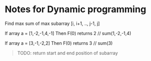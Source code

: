 Notes for Dynamic programming
==

Find max sum of max subarray [i, i+1, .., j-1, j]   

If array a = [1,-2,-1,4,-1]
Then F(0) returns 2 // sum(1,-2,-1,4)

If array a = [3,-1,-2,2]
Then F(0) returns 3 // sum(3)

> TODO: return start and end position of subarray
